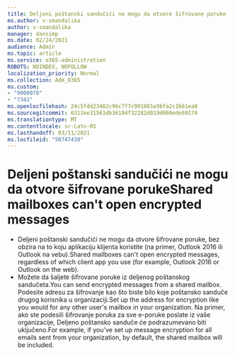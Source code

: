 ```yaml
---
title: Deljeni poštanski sandučići ne mogu da otvore šifrovane poruke
ms.author: v-smandalika
author: v-smandalika
manager: dansimp
ms.date: 02/24/2021
audience: Admin
ms.topic: article
ms.service: o365-administration
ROBOTS: NOINDEX, NOFOLLOW
localization_priority: Normal
ms.collection: Adm_O365
ms.custom:
- "9000078"
- "7342"
ms.openlocfilehash: 24c5fdd23482c96c7f7c901881e9bfa2c1b61ea8
ms.sourcegitcommit: 6312ee31561db36104f32282d019d069ede69174
ms.translationtype: MT
ms.contentlocale: sr-Latn-RS
ms.lasthandoff: 03/11/2021
ms.locfileid: "50747430"
---
```

# <a name="shared-mailboxes-cant-open-encrypted-messages"></a><span data-ttu-id="e8f9a-102">Deljeni poštanski sandučići ne mogu da otvore šifrovane poruke</span><span class="sxs-lookup"><span data-stu-id="e8f9a-102">Shared mailboxes can't open encrypted messages</span></span>

- <span data-ttu-id="e8f9a-103">Deljeni poštanski sandučići ne mogu da otvore šifrovane poruke, bez obzira na to koju aplikaciju klijenta koristite (na primer, Outlook 2016 ili Outlook na vebu).</span><span class="sxs-lookup"><span data-stu-id="e8f9a-103">Shared mailboxes can't open encrypted messages, regardless of which client app you use (for example, Outlook 2016 or Outlook on the web).</span></span>
- <span data-ttu-id="e8f9a-104">Možete da šaljete šifrovane poruke iz deljenog poštanskog sandučeta.</span><span class="sxs-lookup"><span data-stu-id="e8f9a-104">You can send encrypted messages from a shared mailbox.</span></span> <span data-ttu-id="e8f9a-105">Podesite adresu za šifrovanje kao što biste bilo koje poštansko sanduče drugog korisnika u organizaciji.</span><span class="sxs-lookup"><span data-stu-id="e8f9a-105">Set up the address for encryption like you would for any other user's mailbox in your organization.</span></span> <span data-ttu-id="e8f9a-106">Na primer, ako ste podesili šifrovanje poruka za sve e-poruke poslate iz vaše organizacije, Deljeno poštansko sanduče će podrazumevano biti uključeno.</span><span class="sxs-lookup"><span data-stu-id="e8f9a-106">For example, if you've set up message encryption for all emails sent from your organization, by default, the shared mailbox will be included.</span></span>
